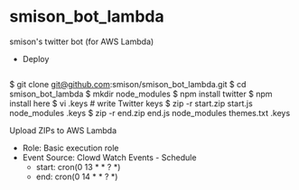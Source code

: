 # smison_bot_lambda
smison's twitter bot (for AWS Lambda)

- Deploy
   ```
$ git clone git@github.com:smison/smison_bot_lambda.git
$ cd smison_bot_lambda
$ mkdir node_modules
$ npm install twitter
$ npm install here
$ vi .keys
      # write Twitter keys
$ zip -r start.zip start.js node_modules .keys
$ zip -r end.zip end.js node_modules themes.txt .keys

Upload ZIPs to AWS Lambda
  - Role: Basic execution role
  - Event Source: Clowd Watch Events - Schedule
    - start: cron(0 13 * * ? *)
    - end:   cron(0 14 * * ? *)
   ```
